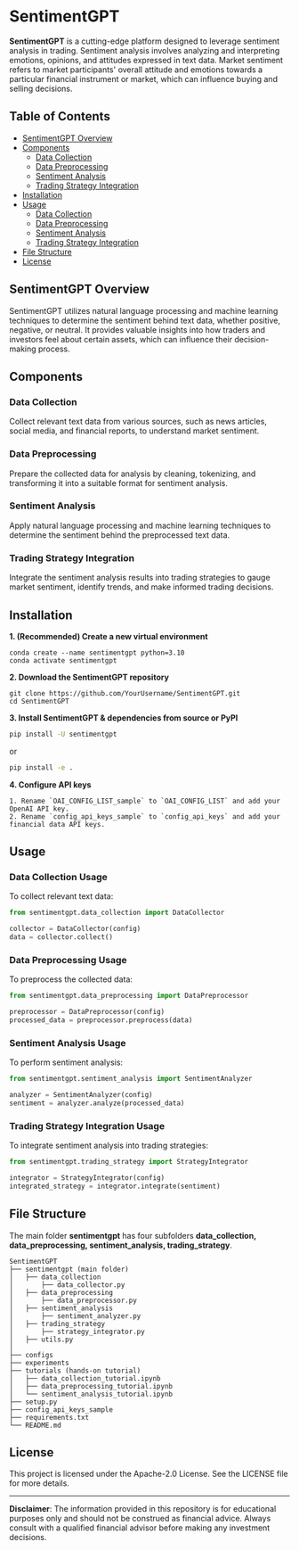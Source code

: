 
# SentimentGPT

**SentimentGPT** is a cutting-edge platform designed to leverage sentiment analysis in trading. Sentiment analysis involves analyzing and interpreting emotions, opinions, and attitudes expressed in text data. Market sentiment refers to market participants' overall attitude and emotions towards a particular financial instrument or market, which can influence buying and selling decisions.

## Table of Contents
- [SentimentGPT Overview](#sentimentgpt-overview)
- [Components](#components)
  - [Data Collection](#data-collection)
  - [Data Preprocessing](#data-preprocessing)
  - [Sentiment Analysis](#sentiment-analysis)
  - [Trading Strategy Integration](#trading-strategy-integration)
- [Installation](#installation)
- [Usage](#usage)
  - [Data Collection](#data-collection-usage)
  - [Data Preprocessing](#data-preprocessing-usage)
  - [Sentiment Analysis](#sentiment-analysis-usage)
  - [Trading Strategy Integration](#trading-strategy-integration-usage)
- [File Structure](#file-structure)
- [License](#license)

## SentimentGPT Overview

SentimentGPT utilizes natural language processing and machine learning techniques to determine the sentiment behind text data, whether positive, negative, or neutral. It provides valuable insights into how traders and investors feel about certain assets, which can influence their decision-making process.

## Components

### Data Collection

Collect relevant text data from various sources, such as news articles, social media, and financial reports, to understand market sentiment.

### Data Preprocessing

Prepare the collected data for analysis by cleaning, tokenizing, and transforming it into a suitable format for sentiment analysis.

### Sentiment Analysis

Apply natural language processing and machine learning techniques to determine the sentiment behind the preprocessed text data.

### Trading Strategy Integration

Integrate the sentiment analysis results into trading strategies to gauge market sentiment, identify trends, and make informed trading decisions.

## Installation

**1. (Recommended) Create a new virtual environment**
```shell
conda create --name sentimentgpt python=3.10
conda activate sentimentgpt
```

**2. Download the SentimentGPT repository**
```shell
git clone https://github.com/YourUsername/SentimentGPT.git
cd SentimentGPT
```

**3. Install SentimentGPT & dependencies from source or PyPI**
```bash
pip install -U sentimentgpt
```
or
```bash
pip install -e .
```

**4. Configure API keys**
```shell
1. Rename `OAI_CONFIG_LIST_sample` to `OAI_CONFIG_LIST` and add your OpenAI API key.
2. Rename `config_api_keys_sample` to `config_api_keys` and add your financial data API keys.
```

## Usage

### Data Collection Usage
To collect relevant text data:
```python
from sentimentgpt.data_collection import DataCollector

collector = DataCollector(config)
data = collector.collect()
```

### Data Preprocessing Usage
To preprocess the collected data:
```python
from sentimentgpt.data_preprocessing import DataPreprocessor

preprocessor = DataPreprocessor(config)
processed_data = preprocessor.preprocess(data)
```

### Sentiment Analysis Usage
To perform sentiment analysis:
```python
from sentimentgpt.sentiment_analysis import SentimentAnalyzer

analyzer = SentimentAnalyzer(config)
sentiment = analyzer.analyze(processed_data)
```

### Trading Strategy Integration Usage
To integrate sentiment analysis into trading strategies:
```python
from sentimentgpt.trading_strategy import StrategyIntegrator

integrator = StrategyIntegrator(config)
integrated_strategy = integrator.integrate(sentiment)
```

## File Structure

The main folder **sentimentgpt** has four subfolders **data_collection, data_preprocessing, sentiment_analysis, trading_strategy**. 

```
SentimentGPT
├── sentimentgpt (main folder)
│   ├── data_collection
│   	├── data_collector.py
│   ├── data_preprocessing
│   	├── data_preprocessor.py
│   ├── sentiment_analysis
│   	├── sentiment_analyzer.py
│   ├── trading_strategy
│   	├── strategy_integrator.py
│   ├── utils.py
│
├── configs
├── experiments
├── tutorials (hands-on tutorial)
│   ├── data_collection_tutorial.ipynb
│   ├── data_preprocessing_tutorial.ipynb 
│   └── sentiment_analysis_tutorial.ipynb
├── setup.py
├── config_api_keys_sample
├── requirements.txt
└── README.md
```

## License

This project is licensed under the Apache-2.0 License. See the LICENSE file for more details.

---

**Disclaimer**: The information provided in this repository is for educational purposes only and should not be construed as financial advice. Always consult with a qualified financial advisor before making any investment decisions.
